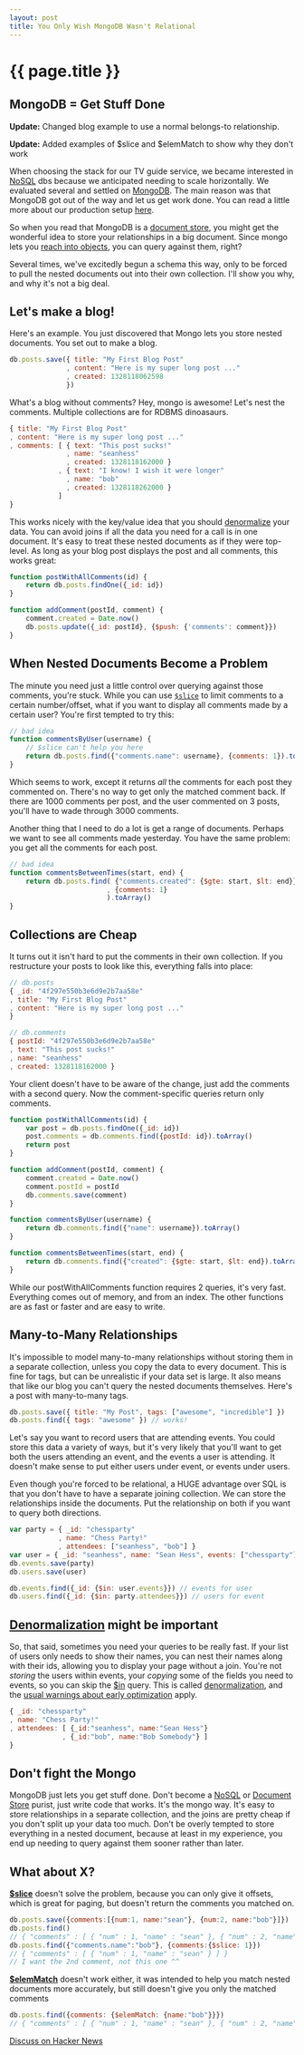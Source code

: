 ```yaml
---
layout: post
title: You Only Wish MongoDB Wasn't Relational
---
```


{{ page.title }}
================


MongoDB = Get Stuff Done
------------------------

**Update:** Changed blog example to use a normal belongs-to relationship.

**Update:** Added examples of $slice and $elemMatch to show why they don't work

When choosing the stack for our TV guide service, we became interested in [NoSQL][nosql] dbs because we anticipated needing to scale horizontally. We evaluated several and settled on [MongoDB][mongodb]. The main reason was that MongoDB got out of the way and let us get work done. You can read a little more about our production setup [here](http://seanhess.posterous.com/surviving-a-production-launch-with-nodejs-and).  

So when you read that MongoDB is a [document store][doc], you might get the wonderful idea to store your relationships in a big document. Since mongo lets you [reach into objects](http://www.mongodb.org/display/DOCS/Dot+Notation+%28Reaching+into+Objects%29), you can query against them, right?  

Several times, we've excitedly begun a schema this way, only to be forced to pull the nested documents out into their own collection. I'll show you why, and why it's not a big deal.  

Let's make a blog!
------------------

Here's an example. You just discovered that Mongo lets you store nested documents. You set out to make a blog.

~~~ javascript
db.posts.save({ title: "My First Blog Post"
              , content: "Here is my super long post ..." 
              , created: 1328118062598
              })
~~~

What's a blog without comments? Hey, mongo is awesome! Let's nest the comments. Multiple collections are for RDBMS dinoasaurs. 

~~~ javascript
{ title: "My First Blog Post"
, content: "Here is my super long post ..." 
, comments: [ { text: "This post sucks!"
              , name: "seanhess"
              , created: 1328118162000 }
            , { text: "I know! I wish it were longer"
              , name: "bob"
              , created: 1328118262000 } 
            ] 
}
~~~

This works nicely with the key/value idea that you should [denormalize][d] your data. You can avoid joins if all the data you need for a call is in one document. It's easy to treat these nested documents as if they were top-level. As long as your blog post displays the post and all comments, this works great:
 
~~~ javascript
function postWithAllComments(id) {
    return db.posts.findOne({_id: id})
}

function addComment(postId, comment) {
    comment.created = Date.now()
    db.posts.update({_id: postId}, {$push: {'comments': comment}})
}
~~~

When Nested Documents Become a Problem
--------------------------------------

The minute you need just a little control over querying against those comments, you're stuck. While you can use [`$slice`][slice] to limit comments to a certain number/offset, what if you want to display all comments made by a certain user? You're first tempted to try this:

~~~ javascript
// bad idea
function commentsByUser(username) {
    // $slice can't help you here
    return db.posts.find({"comments.name": username}, {comments: 1}).toArray()
}
~~~

Which seems to work, except it returns *all* the comments for each post they commented on. There's no way to get only the matched comment back. If there are 1000 comments per post, and the user commented on 3 posts, you'll have to wade through 3000 comments. 

Another thing that I need to do a lot is get a range of documents. Perhaps we want to see all comments made yesterday. You have the same problem: you get all the comments for each post. 

~~~ javascript
// bad idea
function commentsBetweenTimes(start, end) {
    return db.posts.find( {"comments.created": {$gte: start, $lt: end}}
                        , {comments: 1}
                        ).toArray()
}
~~~

Collections are Cheap
---------------------

It turns out it isn't hard to put the comments in their own collection. If you restructure your posts to look like this, everything falls into place:

~~~ javascript
// db.posts
{ _id: "4f297e550b3e6d9e2b7aa58e"
, title: "My First Blog Post"
, content: "Here is my super long post ..." 
}

// db.comments
{ postId: "4f297e550b3e6d9e2b7aa58e"
, text: "This post sucks!"
, name: "seanhess"
, created: 1328118162000 }
~~~

Your client doesn't have to be aware of the change, just add the comments with a second query. Now the comment-specific queries return only comments.

~~~ javascript
function postWithAllComments(id) {
    var post = db.posts.findOne({_id: id})
    post.comments = db.comments.find({postId: id}).toArray()
    return post
}

function addComment(postId, comment) {
    comment.created = Date.now()
    comment.postId = postId
    db.comments.save(comment)
}

function commentsByUser(username) {
    return db.comments.find({"name": username}).toArray()
}

function commentsBetweenTimes(start, end) {
    return db.comments.find({"created": {$gte: start, $lt: end}).toArray()
}
~~~

While our postWithAllComments function requires 2 queries, it's very fast. Everything comes out of memory, and from an index. The other functions are as fast or faster and are easy to write. 

Many-to-Many Relationships
--------------------------

It's impossible to model many-to-many relationships without storing them in a separate collection, unless you copy the data to every document. This is fine for tags, but can be unrealistic if your data set is large. It also means that like our blog you can't query the nested documents themselves. Here's a post with many-to-many tags.  

~~~ javascript
db.posts.save({ title: "My Post", tags: ["awesome", "incredible"] })
db.posts.find({ tags: "awesome" }) // works!
~~~

Let's say you want to record users that are attending events. You could store this data a variety of ways, but it's very likely that you'll want to get both the users attending an event, and the events a user is attending. It doesn't make sense to put either users under event, or events under users. 

Even though you're forced to be relational, a HUGE advantage over SQL is that you don't have to have a separate joining collection. We can store the relationships inside the documents. Put the relationship on both if you want to query both directions. 

~~~ javascript
var party = { _id: "chessparty"
            , name: "Chess Party!"
            , attendees: ["seanhess", "bob"] }
var user = { _id: "seanhess", name: "Sean Hess", events: ["chessparty"]}
db.events.save(party)
db.users.save(user)

db.events.find({_id: {$in: user.events}}) // events for user
db.users.find({_id: {$in: party.attendees}}) // users for event
~~~


[Denormalization][d] might be important
-----------------------------------------------------

So, that said, sometimes you need your queries to be really fast. If your list of users only needs to show their names, you can nest their names along with their ids, allowing you to display your page without a join. You're not *storing* the users within events, your *copying* some of the fields you need to events, so you can skip the [$in][in] query. This is called [denormalization][d], and the [usual warnings about early optimization](/2011/12/15/optimization_is_like_firing_clay.html) apply.  

~~~ javascript
{ _id: "chessparty"
, name: "Chess Party!"
, attendees: [ {_id:"seanhess", name:"Sean Hess"}
             , {_id:"bob", name:"Bob Somebody"} ] 
}
~~~

Don't fight the Mongo
---------------------
MongoDB just lets you get stuff done. Don't become a [NoSQL][nosql] or [Document Store][doc] purist, just write code that works. It's the mongo way. It's easy to store relationships in a separate collection, and the joins are pretty cheap if you don't split up your data too much. Don't be overly tempted to store everything in a nested document, because at least in my experience, you end up needing to query against them sooner rather than later. 

What about X?
-------------

**[$slice][slice]** doesn't solve the problem, because you can only give it offsets, which is great for paging, but doesn't return the comments you matched on. 

~~~ javascript
db.posts.save({comments:[{num:1, name:"sean"}, {num:2, name:"bob"}]})
db.posts.find()
// { "comments" : [ { "num" : 1, "name" : "sean" }, { "num" : 2, "name" : "bob" } ] }
db.posts.find({"comments.name":"bob"}, {comments:{$slice: 1}})
// { "comments" : [ { "num" : 1, "name" : "sean" } ] }
// I want the 2nd comment, not this one ^^
~~~

**[$elemMatch][elem]** doesn't work either, it was intended to help you match nested documents more accurately, but still doesn't give you only the matched comments 

~~~ javascript
db.posts.find({comments: {$elemMatch: {name:"bob"}}})
// { "comments" : [ { "num" : 1, "name" : "sean" }, { "num" : 2, "name" : "bob" } ] }
~~~


[Discuss on Hacker News](http://news.ycombinator.com/item?id=3539385)

[d]: http://en.wikipedia.org/wiki/Denormalization "Denormalization"
[in]: http://www.mongodb.org/display/DOCS/Advanced+Queries#AdvancedQueries-%24in "MongoDB Advanced Queries - $in"
[doc]: http://en.wikipedia.org/wiki/Document-oriented_database "Document Oriented Database"
[nosql]: http://en.wikipedia.org/wiki/NoSQL "NoSQL"
[mongodb]: http://www.mongodb.org/ "MongoDB"
[slice]: http://www.mongodb.org/display/DOCS/Retrieving+a+Subset+of+Fields#RetrievingaSubsetofFields-RetrievingaSubrangeofArrayElements "Slice"
[elem]: http://www.mongodb.org/display/DOCS/Dot+Notation+%28Reaching+into+Objects%29#DotNotation%28ReachingintoObjects%29-Matchingwith%24elemMatch "elemMatch"
